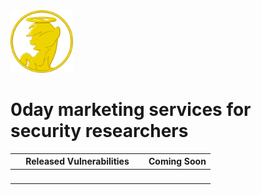 <img src="favicon.png" width="100"> 

# 0day marketing services for security researchers

| Released Vulnerabilities  | Coming Soon |
|---------------------------|-------------|
|<img src="" style="content:url(dirtycow.png);min-width:200px;">|<img src="" style="filter:blur(20px);content:url(b71625.png);max-width:200px;">|
